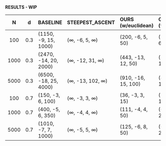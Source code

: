 **RESULTS - WIP**

| N    | d   | BASELINE              | STEEPEST_ASCENT                | OURS (w/euclidean)  | OURS (w/cosine)     | OURS (w/manhattan) |
|:----:|:---:|:----------------------|:-------------------------------|:--------------------|:--------------------|:-------------------|
| 100  | 0.3 | (1150, -9, 15, 1000)  | ($\infty$, -6, 5, $\infty$)    | (200, -6, 5, 50)    | (180, -6, 6, 50)    | (170, -6, 6, 40)   |
| 1000 | 0.3 | (2470, -14, 20, 2000) | ($\infty$, -12, 31, $\infty$)  | (443, -13, 12, 50)  | (380, -12, 12, 50)  | (246, -11, 11, 50) |
| 5000 | 0.3 | (6500, -18, 25, 4000) | ($\infty$, -13, 102, $\infty$) | (910, -16, 15, 100) | (448, -15, 15, 100) | (336, -16, 16, 50) |
| 100  | 0.7 | (150, -3, 6, 100)     | ($\infty$, -3, 3, $\infty$)    | (36, -3, 3, 15)     | (20, -3, 3, 10)     | (16, -3, 3, 5)     |
| 1000 | 0.7 | (400, -5, 6, 350)     | ($\infty$, -4, 4, $\infty$)    | (111, -4, 4, 50)    | (66, -5, 5, 20)     | (75, -4, 4, 40)    |
| 5000 | 0.7 | (1010, -7, 7, 1000)   | ($\infty$, -5, 5, $\infty$)    | (125, -6, 8, 50)    | (64, -6, 6, 20)     | (68, -6, 6, 40)    |
